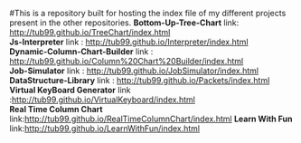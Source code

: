 #This is a repository built for hosting the index file of my different projects present in the other repositories.
<b>Bottom-Up-Tree-Chart</b> link: http://tub99.github.io/TreeChart/index.html<br>
<b>Js-Interpreter</b> link : http://tub99.github.io/Interpreter/index.html<br>
<b>Dynamic-Column-Chart-Builder</b> link : http://tub99.github.io/Column%20Chart%20Builder/index.html<br>
<b>Job-Simulator</b> link : http://tub99.github.io/JobSimulator/index.html<br>
<b>DataStructure-Library</b> link : http://tub99.github.io/Packets/index.html<br>
<b>Virtual KeyBoard Generator</b> link :http://tub99.github.io/VirtualKeyboard/index.html<br>
<b>Real Time Column Chart</b> link:http://tub99.github.io/RealTimeColumnChart/index.html
<b>Learn With Fun</b> link:http://tub99.github.io/LearnWithFun/index.html

